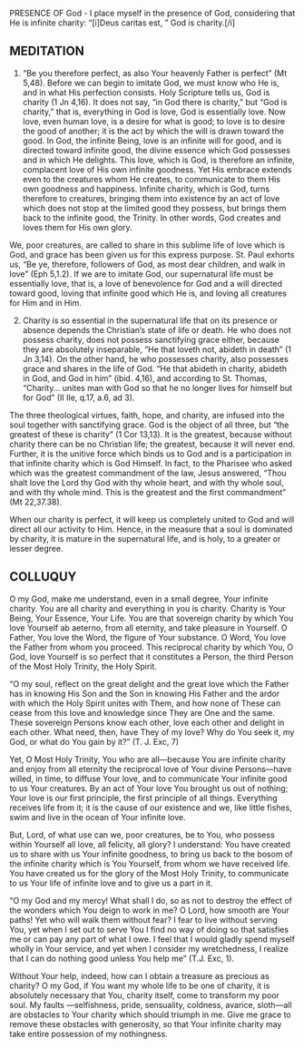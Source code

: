 PRESENCE OF God - I place myself in the presence of God, considering that He is infinite charity: “[i]Deus caritas est, ” God is charity.[/i]

## MEDITATION

1. “Be you therefore perfect, as also Your heavenly Father is perfect” (Mt 5,48). Before we can begin to imitate God, we must know who He is, and in what His perfection consists. Holy Scripture tells us, God is charity (1 Jn 4,16). It does not say, “in God there is charity,” but “God is charity,” that is, everything in God is love, God is essentially love. Now love, even human love, is a desire for what is good; to love is to desire the good of another; it is the act by which the will is drawn toward the good. In God, the infinite Being, love is an infinite will for good, and is directed toward infinite good, the divine essence which God possesses and in which He delights. This love, which is God, is therefore an infinite, complacent love of His own infinite goodness. Yet His embrace extends even to the creatures whom He creates, to communicate to them His own goodness and happiness. Infinite charity, which is God, turns therefore to creatures, bringing them into existence by an act of love which does not stop at the limited good they possess, but brings them back to the infinite good, the Trinity. In other words, God creates and loves them for His own glory. 

We, poor creatures, are called to share in this sublime life of love which is God, and grace has been given us for this express purpose. St. Paul exhorts us, “Be ye, therefore, followers of God, as most dear children, and walk in love” (Eph 5,1.2). If we are to imitate God, our supernatural life must be essentially love, that is, a love of benevolence for God and a will directed toward good, loving that infinite good which He is, and loving all creatures for Him and in Him.


2. Charity is so essential in the supernatural life that on its presence or absence depends the Christian’s state of life or death. He who does not possess charity, does not possess sanctifying grace either, because they are absolutely inseparable, “He that loveth not, abideth in death” (1 Jn 3,14). On the other hand, he who possesses charity, also possesses grace and shares in the life of God. “He that abideth in charity, abideth in God, and God in him” (ibid. 4,16), and according to St. Thomas, “Charity... unites man with God so that he no longer lives for himself but for God” (II Ile, q.17, a.6, ad 3). 

The three theological virtues, faith, hope, and charity, are infused into the soul together with sanctifying grace. God is the object of all three, but “the greatest of these is charity” (1 Cor 13,13). It is the greatest, because without charity there can be no Christian life; the greatest, because it will never end. Further, it is the unitive force which binds us to God and is a participation in that infinite charity which is God Himself. In fact, to the Pharisee who asked which was the greatest commandment of the law, Jesus answered, “Thou shalt love the Lord thy God with thy whole heart, and with thy whole soul, and with thy whole mind. This is the greatest and the first commandment” (Mt 22,37.38). 

When our charity is perfect, it will keep us completely united to God and will direct all our activity to Him. Hence, in the measure that a soul is dominated by charity, it is mature in the supernatural life, and is holy, to a greater or lesser degree.

## COLLUQUY

O my God, make me understand, even in a small degree, Your infinite charity. You are all charity and everything in you is charity. Charity is Your Being, Your Essence, Your Life. You are that sovereign charity by which You love Yourself ab aeterno, from all eternity, and take pleasure in Yourself. O Father, You love the Word, the figure of Your substance. O Word, You love the Father from whom you proceed. This reciprocal charity by which You, O God, love Yourself is so perfect that it constitutes a Person, the third Person of the Most Holy Trinity, the Holy Spirit. 

“O my soul, reflect on the great delight and the great love which the Father has in knowing His Son and the Son in knowing His Father and the ardor with which the Holy Spirit unites with Them, and how none of These can cease from this love and knowledge since They are One and the same. These sovereign Persons know each other, love each other and delight in each other. What need, then, have They of my love? Why do You seek it, my God, or what do You gain by it?” (T. J. Exc, 7)

Yet, O Most Holy Trinity, You who are all—because You are infinite charity and enjoy from all eternity the reciprocal love of Your divine Persons—have willed, in time, to diffuse Your love, and to communicate Your infinite good to us Your creatures. By an act of Your love You brought us out of nothing; Your love is our first principle, the first principle of all things. Everything receives life from it; it is the cause of our existence and we, like little fishes, swim and live in the ocean of Your infinite love.

But, Lord, of what use can we, poor creatures, be to You, who possess within Yourself all love, all felicity, all glory? I understand: You have created us to share with us Your infinite goodness, to bring us back to the bosom of the infinite charity which is You Yourself, from whom we have received life. You have created us for the glory of the Most Holy Trinity, to communicate to us Your life of infinite love and to give us a part in it.

“O my God and my mercy! What shall I do, so as not to destroy the effect of the wonders which You deign to work in me? O Lord, how smooth are Your paths! Yet who will walk them without fear? I fear to live without serving You, yet when I set out to serve You I find no way of doing so that satisfies me or can pay any part of what I owe. I feel that I would gladly spend myself wholly in Your service, and yet when I consider my wretchedness, I realize that I can do nothing good unless You help me” (T.J. Exc, 1).

Without Your help, indeed, how can I obtain a treasure as precious as charity? O my God, if You want my whole life to be one of charity, it is absolutely necessary that You, charity itself, come to transform my poor soul. My faults —selfishness, pride, sensuality, coldness, avarice, sloth—all are obstacles to Your charity which should triumph in me. Give me grace to remove these obstacles with generosity, so that Your infinite charity may take entire possession of my nothingness.